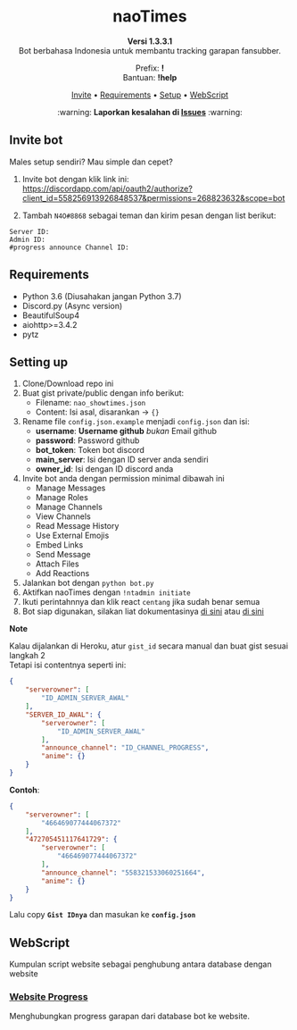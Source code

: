 <h1 align="center">
    naoTimes
</h1>
<p align="center"><b>Versi 1.3.3.1</b><br>Bot berbahasa Indonesia untuk membantu tracking garapan fansubber.</p>
<p align="center">Prefix: <b>!</b><br/>Bantuan: <b>!help</b></p>

<p align="center">
  <a href="#invite-bot">Invite</a> •
  <a href="#requirements">Requirements</a> •
  <a href="#setting-up">Setup</a> •
  <a href="#webscript">WebScript</a>
</p>

<p align="center">:warning: <b>Laporkan kesalahan di <a href="https://github.com/noaione/naoTimes/issues">Issues</a></b> :warning:</p>

## Invite bot
Males setup sendiri? Mau simple dan cepet?

1. Invite bot dengan klik link ini: https://discordapp.com/api/oauth2/authorize?client_id=558256913926848537&permissions=268823632&scope=bot

2. Tambah `N4O#8868` sebagai teman dan kirim pesan dengan list berikut:
```
Server ID: 
Admin ID:
#progress announce Channel ID:
```

## Requirements
- Python 3.6 (Diusahakan jangan Python 3.7)
- Discord.py (Async version)
- BeautifulSoup4
- aiohttp>=3.4.2
- pytz

## Setting up
1. Clone/Download repo ini
2. Buat gist private/public dengan info berikut:
    - Filename: `nao_showtimes.json`
    - Content: Isi asal, disarankan -> `{}`
3. Rename file `config.json.example` menjadi `config.json` dan isi:
    - **username**: **Username github** *bukan* Email github
    - **password**: Password github
    - **bot_token**: Token bot discord
    - **main_server**: Isi dengan ID server anda sendiri
    - **owner_id**: Isi dengan ID discord anda
4. Invite bot anda dengan permission minimal dibawah ini
    - Manage Messages
    - Manage Roles
    - Manage Channels
    - View Channels
    - Read Message History
    - Use External Emojis
    - Embed Links
    - Send Message
    - Attach Files
    - Add Reactions
5. Jalankan bot dengan `python bot.py`
6. Aktifkan naoTimes dengan `!ntadmin initiate`
7. Ikuti perintahnnya dan klik react `centang` jika sudah benar semua
8. Bot siap digunakan, silakan liat dokumentasinya [di sini](https://blog.n4o.xyz/blog/naotimes/) atau [di sini](DOKUMENTASI.md)

**Note**

Kalau dijalankan di Heroku, atur `gist_id` secara manual dan buat gist sesuai langkah 2<br>
Tetapi isi contentnya seperti ini:
```json
{
    "serverowner": [
        "ID_ADMIN_SERVER_AWAL"
    ],
    "SERVER_ID_AWAL": {
        "serverowner": [
            "ID_ADMIN_SERVER_AWAL"
        ],
        "announce_channel": "ID_CHANNEL_PROGRESS",
        "anime": {}
    }
}
```

**Contoh**:
```json
{
    "serverowner": [
        "466469077444067372"
    ],
    "472705451117641729": {
        "serverowner": [
            "466469077444067372"
        ],
        "announce_channel": "558321533060251664",
        "anime": {}
    }
}
```

Lalu copy **`Gist IDnya`** dan masukan ke **`config.json`**

## WebScript
Kumpulan script website sebagai penghubung antara database dengan website

### [Website Progress](webscript/Website_Progress.md)
Menghubungkan progress garapan dari database bot ke website.

